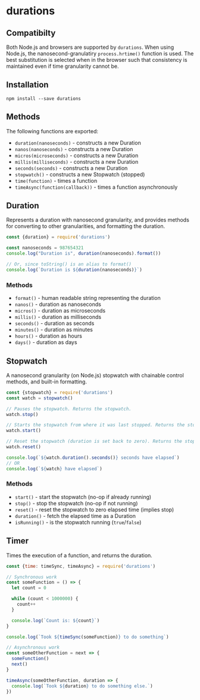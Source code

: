 # durations

## Compatibilty

Both Node.js and browsers are supported by `durations`. When using Node.js, the nanosecond-granulatiry `process.hrtime()` function is used. The best substitution is selected when in the browser such that consistency is maintained even if time granularity cannot be.

## Installation

```shell
npm install --save durations
```

## Methods

The following functions are exported:
* `duration(nanoseconds)` - constructs a new Duration
* `nanos(nanoseconds)` - constructs a new Duration
* `micros(microseconds)` - constructs a new Duration
* `millis(milliseconds)` - constructs a new Duration
* `seconds(seconds)` - constructs a new Duration
* `stopwatch()` - constructs a new Stopwatch (stopped)
* `time(function)` - times a function
* `timeAsync(function(callback))` - times a function asynchronously

## Duration

Represents a duration with nanosecond granularity, and provides methods
for converting to other granularities, and formatting the duration.

```javascript
const {duration} = require('durations')

const nanoseconds = 987654321
console.log("Duration is", duration(nanoseconds).format())

// Or, since toString() is an alias to format()
console.log(`Duration is ${duration(nanoseconds)}`)
```

### Methods
* `format()` - human readable string representing the duration
* `nanos()` - duration as nanoseconds
* `micros()` - duration as microseconds
* `millis()` - duration as milliseconds
* `seconds()` - duration as seconds
* `minutes()` - duration as minutes
* `hours()` - duration as hours
* `days()` - duration as days

## Stopwatch

A nanosecond granularity (on Node.js) stopwatch with chainable control methods,
and built-in formatting.

```javascript
const {stopwatch} = require('durations')
const watch = stopwatch()

// Pauses the stopwatch. Returns the stopwatch.
watch.stop()

// Starts the stopwatch from where it was last stopped. Returns the stopwatch.
watch.start()

// Reset the stopwatch (duration is set back to zero). Returns the stopwatch.
watch.reset()

console.log(`${watch.duration().seconds()} seconds have elapsed`)
// OR
console.log(`${watch} have elapsed`)
```

### Methods
* `start()` - start the stopwatch (no-op if already running)
* `stop()` - stop the stopwatch (no-op if not running)
* `reset()` - reset the stopwatch to zero elapsed time (implies stop)
* `duration()` - fetch the elapsed time as a Duration
* `isRunning()` -  is the stopwatch running (`true`/`false`)

## Timer

Times the execution of a function, and returns the duration.

```javascript
const {time: timeSync, timeAsync} = require('durations')

// Synchronous work
const someFunction = () => {
  let count = 0

  while (count < 1000000) {
    count++
  }

  console.log(`Count is: ${count}`)
}

console.log(`Took ${timeSync(someFunction)} to do something`)

// Asynchronous work
const someOtherFunction = next => {
  someFunction()
  next()
}

timeAsync(someOtherFunction, duration => {
  console.log(`Took ${duration} to do something else.`)
})
```


